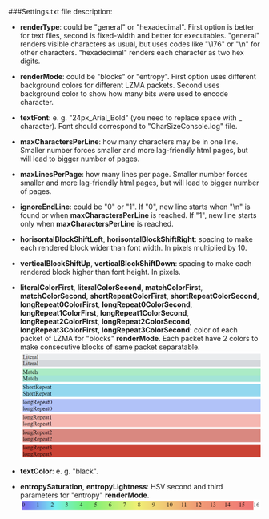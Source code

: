 ###Settings.txt file description:
- **renderType**: could be "general" or "hexadecimal". First option is better for text files, second is fixed-width and better for executables. "general" renders visible characters as usual, but uses codes like "\176" or "\n" for other characters. "hexadecimal" renders each character as two hex digits.

- **renderMode**: could be "blocks" or "entropy". First option uses different background colors for different LZMA packets. Second uses background color to show how many bits were used to encode character.

- **textFont**: e. g. "24px_Arial_Bold" (you need to replace space with _ character). Font should correspond to "CharSizeConsole.log" file.

- **maxCharactersPerLine**: how many characters may be in one line. Smaller number forces smaller and more lag-friendly html pages, but will lead to bigger number of pages.

- **maxLinesPerPage**: how many lines per page. Smaller number forces smaller and more lag-friendly html pages, but will lead to bigger number of pages.

- **ignoreEndLine**: could be "0" or "1". If "0", new line starts when "\n" is found or when **maxCharactersPerLine** is reached. If "1", new line starts only when **maxCharactersPerLine** is reached.

- **horisontalBlockShiftLeft**, **horisontalBlockShiftRight**: spacing to make each rendered block wider than font width. In pixels multiplied by 10.

- **verticalBlockShiftUp**, **verticalBlockShiftDown**: spacing to make each rendered block higher than font height. In pixels.

- **literalColorFirst**, **literalColorSecond**, **matchColorFirst**, **matchColorSecond**, **shortRepeatColorFirst**, **shortRepeatColorSecond**, **longRepeat0ColorFirst**, **longRepeat0ColorSecond**, **longRepeat1ColorFirst**, **longRepeat1ColorSecond**, **longRepeat2ColorFirst**, **longRepeat2ColorSecond**, **longRepeat3ColorFirst**, **longRepeat3ColorSecond**: color of each packet of LZMA for "blocks" **renderMode**. Each packet have 2 colors to make consecutive blocks of same packet separatable.
![](packets.png)

- **textColor**: e. g. "black".

- **entropySaturation**, **entropyLightness**: HSV second and third parameters for "entropy" **renderMode**.
![](entropy.png)
